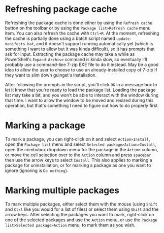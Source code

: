 # Refreshing package cache

Refreshing the package cache is done either by using the `Refresh cache` button on the toolbar or by using the `Package list>Refresh cache` menu item. You can also refresh the cache with `Ctrl+R`. At the moment, refreshing the cache is partially done using a batch script named `update-manifests.bat`, and it doesn't support running automatically yet (which is something I want to allow but it was kinda difficult), so it has prompts that ask for input. Extracting the package cache may take a while as PowerShell's `Expand-Archive` command is kinda slow, so eventually I'll probably use a command-line 7-zip EXE file to do it instead. May be a good idea to allow the user to choose to use an already-installed copy of 7-zip if they want to slim down guinget's installation.

After following the prompts in the script, you'll click `OK` in a message box to let it know that you're ready to load the package list. Loading the package list may take a bit, and you won't be able to interact with the window during that time. I want to allow the window to be moved and resized during this operation, but that's something I need to figure out how to do properly first.

# Marking a package

To mark a package, you can right-click on it and select `Action>Install`, open the `Package list` menu and select `Selected package>Action>Install`, open the combobox dropdown menu for the package in the `Action` column, or move the cell selection over to the `Action` column and press `spacebar` then use the arrow keys to select `Install`. This also applies to marking a package for uninstallation, or for marking a package as one you want to ignore (ignoring is `Do nothing`).

# Marking multiple packages

To mark multiple packages, either select them with the mouse (using `Shift` and `Ctrl` like you would for a list of files) or select them using `Shift` and the arrow keys. After selecting the packages you want to mark, right-click on one of the selected packages and use the `Action` menu, or use the `Package list>Selected package>Action` menu, to mark them as you wish.
